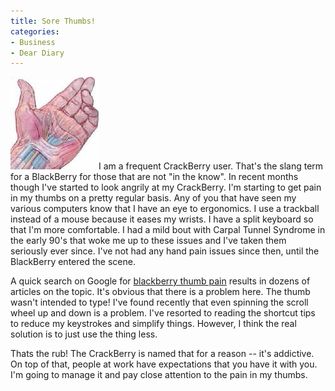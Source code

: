 ```yaml
---
title: Sore Thumbs!
categories:
- Business
- Dear Diary
---
```


![](/assets/posts/2006/o_cts.jpg)I am a frequent CrackBerry user. That's the slang term for a BlackBerry for those that are not "in the know". In recent months though I've started to look angrily at my CrackBerry. I'm starting to get pain in my thumbs on a pretty regular basis.
Any of you that have seen my various computers know that I have an eye to ergonomics. I use a trackball instead of a mouse because it eases my wrists. I have a split keyboard so that I'm more comfortable. I had a mild bout with Carpal Tunnel Syndrome in the early 90's that woke me up to these issues and I've taken them seriously ever since. I've not had any hand pain issues since then, until the BlackBerry entered the scene.

A quick search on Google for [blackberry thumb pain](http://www.google.com/search?q=blackberry+thumb+pain) results in dozens of articles on the topic. It's obvious that there is a problem here. The thumb wasn't intended to type! I've found recently that even spinning the scroll wheel up and down is a problem. I've resorted to reading the shortcut tips to reduce my keystrokes and simplify things. However, I think the real solution is to just use the thing less.

Thats the rub! The CrackBerry is named that for a reason -- it's addictive. On top of that, people at work have expectations that you have it with you. I'm going to manage it and pay close attention to the pain in my thumbs.
